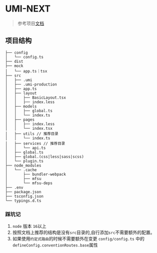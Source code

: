# UMI-NEXT
> 参考项目[文档](https://next.umijs.org/)

## 项目结构
```
├── config
│   └── config.ts
├── dist
├── mock
│   └── app.ts｜tsx
├── src
│   ├── .umi
│   ├── .umi-production
│   ├── app.ts
│   ├── layout
│   │   ├── BasicLayout.tsx
│   │   ├── index.less
│   ├── models
│   │   ├── global.ts
│   │   └── index.ts
│   ├── pages
│   │   ├── index.less
│   │   └── index.tsx
│   ├── utils // 推荐目录
│   │   └── index.ts
│   ├── services // 推荐目录
│   │   └── api.ts
│   ├── global.ts
│   ├── global.(css|less|sass|scss)
│   └── plugin.ts 
├── node_modules
│   └── .cache
│       ├── bundler-webpack
│       ├── mfsu
│       └── mfsu-deps
├── .env
├── package.json
├── tsconfig.json
└── typings.d.ts
```

### 踩坑记

1. `node` 版本 `16`以上
2. 按照文档上推荐的结构是没有`src`目录的,自行添加`src`不需要额外的配置。
3. 如果使用`约定式路由`的时候不需要额外在变更 `config/config.ts` 中的 `defineConfig.conventionRoutes.base`属性